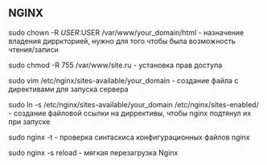 ## NGINX

sudo chown -R $USER:$USER /var/www/your_domain/html - назначение владения дирркторией, нужно для того чтобы была возможность чтения/записи

sudo chmod -R 755 /var/www/site.ru - установка прав доступа

sudo vim /etc/nginx/sites-available/your_domain - создание файла с директивами для запуска сервера

sudo ln -s /etc/nginx/sites-available/your_domain /etc/nginx/sites-enabled/ - создание файловой ссылки на диррективы, чтобы nginx подтянул их при запуске

sudo nginx -t - проверка синтаскиса конфигурационных файлов nginx

sudo nginx -s reload - мягкая перезагрузка Nginx
